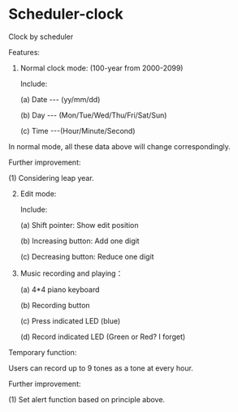 Scheduler-clock
===============

Clock by scheduler 

Features:

1. Normal clock mode: (100-year from 2000-2099)

    Include:
    
    (a) Date --- (yy/mm/dd)
    
    (b) Day --- (Mon/Tue/Wed/Thu/Fri/Sat/Sun)
    
    (c) Time ---(Hour/Minute/Second)
    
In normal mode, all these data above will change correspondingly.

Further improvement:

(1) Considering leap year.

2. Edit mode:

    Include:
    
    (a) Shift pointer: Show edit position
    
    (b) Increasing button: Add one digit
    
    (c) Decreasing button: Reduce one digit

3. Music recording and playing：

    (a) 4*4 piano keyboard

    (b) Recording button
    
    (c) Press indicated LED (blue)
    
    (d) Record indicated LED (Green or Red? I forget)
    
Temporary function:

Users can record up to 9 tones as a tone at every hour.

Further improvement:

(1) Set alert function based on principle above.
